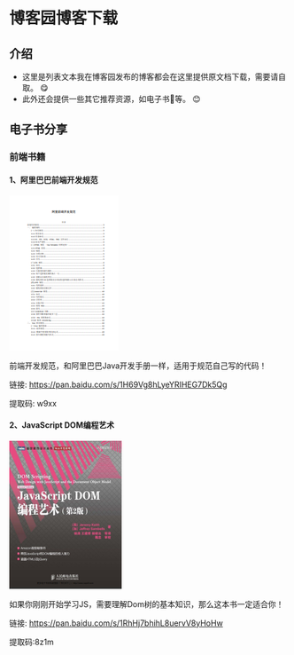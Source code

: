 # 博客园博客下载

## 介绍
- 这里是列表文本我在博客园发布的博客都会在这里提供原文档下载，需要请自取。 :yum: 
- 此外还会提供一些其它推荐资源，如电子书:book:等。 :blush: 

## 电子书分享

### 前端书籍

#### 1、阿里巴巴前端开发规范

 ![image-20211125203718822](assets/image-20211125203718822.png) 

前端开发规范，和阿里巴巴Java开发手册一样，适用于规范自己写的代码！

链接: https://pan.baidu.com/s/1H69Vg8hLyeYRIHEG7Dk5Qg 

提取码: w9xx

#### 2、JavaScript DOM编程艺术

![image-20211125203450905](assets/image-20211125203450905.png) 

如果你刚刚开始学习JS，需要理解Dom树的基本知识，那么这本书一定适合你！

链接: https://pan.baidu.com/s/1RhHj7bhihL8uervV8yHoHw 

提取码:8z1m


